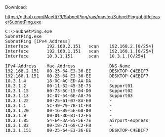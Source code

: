 Download:

https://github.com/Maetti79/SubnetPing/raw/master/SubnetPing/obj/Release/SubnetPing.exe

<pre>
C:\>SubnetPing.exe
SubnetPing.exe
SubnetPing [IPv4 Address]
Interface       192.168.2.151   scan    192.168.2.[0/254]
Interface       192.168.1.151   scan    192.168.1.[0/254]
Interface       10.3.1.151      scan    10.3.1.[0/254]

IPv4-Address    Mac-Address             DNS-Name                          ms    hops
192.168.2.151   00-25-64-E3-36-EE       DESKTOP-C4EBIF7                    0       1
192.168.1.151   00-25-64-E3-36-EE       DESKTOP-C4EBIF7                    0       1
10.3.1.4        18-0C-AC-ED-AA-DA       -                                  -       -
10.3.1.2        00-11-32-45-3E-75       Support01                          4       1
10.3.1.15       60-73-5C-15-04-D0       Support02                          4       1
10.3.1.13       3C-07-54-6E-A0-76       Support03                          4       1
10.3.1.22       00-25-61-07-8A-E0       -                                  -       -
10.3.1.1        5C-49-79-7B-1C-FB       -                                  -       -
10.3.1.20       00-16-B9-5E-60-00       -                                  -       -
10.3.1.9        00-01-3D-81-12-F6       -                                  -       -
10.3.1.85       54-E4-3A-E5-5E-7E       airport-express                    0       1
10.3.1.83       00-18-71-68-C2-FB       -                                  -       -
10.3.1.151      00-25-64-E3-36-EE       DESKTOP-C4EBIF7                    0       1
</pre>
